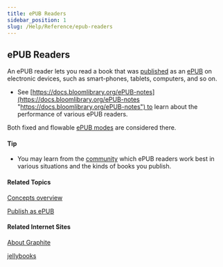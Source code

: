 ```yaml
---
title: ePUB Readers
sidebar_position: 1
slug: /Help/Reference/epub-readers
---
```


## ePUB Readers

An ePUB reader lets you read a book that was [published](../Tasks/Publish_tasks/Digital_publishing_options.md) as an [ePUB](EPUB.md) on electronic devices, such as smart-phones, tablets, computers, and so on.

-   See [https://docs.bloomlibrary.org/ePUB-notes](https://docs.bloomlibrary.org/ePUB-notes "https://docs.bloomlibrary.org/ePUB-notes") to learn about the performance of various ePUB readers.
    

Both fixed and flowable [ePUB modes](EPUB.md) are considered there. 

#### Tip

-   You may learn from the [community](../Overview/Get_More_Help.md) which ePUB readers work best in various situations and the kinds of books you publish.
    

#### Related Topics

[Concepts overview](Concepts_overview.md)

[Publish as ePUB](../Tasks/Publish_tasks/Make_an_ePUB_book_overview.md)

#### Related Internet Sites

[About Graphite](http://scripts.sil.org/cms/scripts/page.php?site_id=projects&item_id=graphite_about "http://scripts.sil.org/cms/scripts/page.php?site_id=projects&item_id=graphite_about")

[jellybooks](http://scripts.sil.org/cms/scripts/page.php?site_id=projects&item_id=graphite_about "https://www.jellybooks.com/about/reader_analytics/supported_reading_apps")